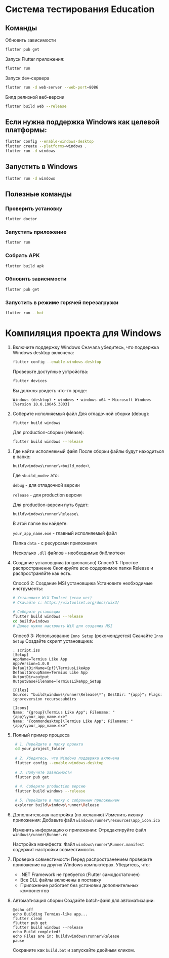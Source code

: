 # Система тестирования Education

## Команды
Обновить зависимости
```bash
flutter pub get
```
Запуск Flutter приложения:
```bash
flutter run
```

Запуск dev-сервера
```bash
flutter run -d web-server --web-port=8086
```


Билд релизной веб-версии
```bash
flutter build web --release
```

## Если нужна поддержка Windows как целевой платформы:

```bash
flutter config --enable-windows-desktop
flutter create --platforms=windows .
flutter run -d windows
```

## Запустить в Windows

```bash
flutter run -d windows
```

## Полезные команды

### Проверить установку

```bash
flutter doctor
```

### Запустить приложение

```bash
flutter run
```

### Собрать APK

```bash
flutter build apk
```

### Обновить зависимости

```bash
flutter pub get
```

### Запустить в режиме горячей перезагрузки

```bash
flutter run --hot
```

# Компиляция проекта для Windows

1. Включите поддержку Windows
   Сначала убедитесь, что поддержка Windows desktop включена:

    ```bash
    flutter config --enable-windows-desktop
    ```
   Проверьте доступные устройства:

    ```bash
    flutter devices
    ```
   Вы должны увидеть что-то вроде:

    ```text
    Windows (desktop) • windows • windows-x64 • Microsoft Windows [Version 10.0.19045.3803]
    ```
2. Соберите исполняемый файл
   Для отладочной сборки (debug):
   ```bash
   flutter build windows
   ```

   Для production-сборки (release):
   ```bash
   flutter build windows --release
   ```
3. Где найти исполняемый файл
   После сборки файлы будут находиться в папке:

    ```text
    build\windows\runner\<build_mode>\
    ```
   Где `<build_mode>` это:

   `debug` - для отладочной версии

   `release` - для production версии

   Для production-версии путь будет:
    ```text
    build\windows\runner\Release\
   ```
   В этой папке вы найдете:

   `your_app_name.exe` - главный исполняемый файл

   Папка `data` - с ресурсами приложения

   Несколько `.dll` файлов - необходимые библиотеки

4. Создание установщика (опционально)
   Способ 1: Простое распространение
   Скопируйте всю содержимое папки Release и распространяйте как есть.

   Способ 2: Создание MSI установщика
   Установите необходимые инструменты:

    ```bash
    # Установите WiX Toolset (если нет)
    # Скачайте с: https://wixtoolset.org/docs/wix3/
    
    # Соберите установщик
    flutter build windows --release
    cd build\windows
    # Далее нужно настроить WiX для создания MSI
   ```
   Способ 3: Использование `Inno Setup` (рекомендуется)
   Скачайте `Inno Setup`
   Создайте скрипт установщика:

    ```iss
    ; script.iss
    [Setup]
    AppName=Termius Like App
    AppVersion=1.0.0
    DefaultDirName={pf}\TermiusLikeApp
    DefaultGroupName=Termius Like App
    OutputDir=output
    OutputBaseFilename=TermiusLikeApp_Setup
    
    [Files]
    Source: "build\windows\runner\Release\*"; DestDir: "{app}"; Flags: ignoreversion recursesubdirs
    
    [Icons]
    Name: "{group}\Termius Like App"; Filename: "{app}\your_app_name.exe"
    Name: "{commondesktop}\Termius Like App"; Filename: "{app}\your_app_name.exe"
   ```
5. Полный пример процесса
   ```bash
    # 1. Перейдите в папку проекта
    cd your_project_folder
    
    # 2. Убедитесь, что Windows поддержка включена
    flutter config --enable-windows-desktop
    
    # 3. Получите зависимости
    flutter pub get
    
    # 4. Соберите production версию
    flutter build windows --release

    # 5. Перейдите в папку с собранным приложением
    explorer build\windows\runner\Release
   ```
6. Дополнительная настройка (по желанию)
   Изменить иконку приложения:
   Добавьте файл `windows\runner\resources\app_icon.ico`

   Изменить информацию о приложении:
   Отредактируйте файл `windows\runner\Runner.rc`

   Настройка манифеста:
   Файл `windows\runner\Runner.manifest` содержит настройки совместимости.

7. Проверка совместимости
   Перед распространением проверьте приложение на других Windows компьютерах. Убедитесь, что:

    - .NET Framework не требуется (Flutter самодостаточен)
    - Все DLL файлы включены в поставку
    - Приложение работает без установки дополнительных компонентов

8. Автоматизация сборки
   Создайте batch-файл для автоматизации:

   ```batch
   @echo off
   echo Building Termius-like app...
   flutter clean
   flutter pub get
   flutter build windows --release
   echo Build completed!
   echo Files are in: build\windows\runner\Release
   pause
   ```
   Сохраните как `build.bat` и запускайте двойным кликом.

